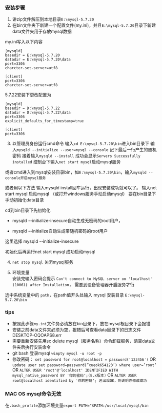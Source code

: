 ### 安装步骤
1. 讲zip文件解压到本地目录`E:\mysql-5.7.20`
2. 在bin文件夹下新建一个配置文件(my.ini)，并且`E:\mysql-5.7.20`目录下新建data文件夹用于存放mysql数据

my.ini写入以下内容

```
[mysqld]
basedir = E:\mysql-5.7.20
datadir = E:\mysql-5.7.20\data
port=3306
charcter-set-server=utf8

[client]
port=3306
charcter-set-server=utf8
```

5.7.22安装下更改配置为

```
[mysqld]
basedir = D:\mysql-5.7.22
datadir = D:\mysql-5.7.22\data
port=3306
explicit_defaults_for_timestamp=true

[client]
port=3306
```

3. 以管理员身份运行cmd命令
输入`cd E:\mysql-5.7.20\bin`进入bin目录下
输入`mysqld --initialize --user=mysql --console`
记下最后一行产生的随机密码
接着输入`mysqld --install`
成功会显示`Servers Successfully installed`
控制台下输入`net start mysql`启动mysql服务

或者cmd进入到mysql安装目录bin，如`E:\mysql-5.7.20\bin`，输入`mysqld --console开启mysql服务`

或者用以下方法
输入mysqld install回车运行，出现安装成功就可以了。
输入net start mysql 启动mysql （或打开windows服务手动启动mysql）
要在bin目录下手动初始化data目录

cd到bin目录下先初始化

- mysqld --initialize-insecure自动生成无密码的root用户，

- mysqld --initialize自动生成带随机密码的root用户

这里选择 mysqld --initialize-insecure 

初始化后再运行net start mysql 成功启动mysql

4. `net stop mysql` 关闭mysql服务

5. 环境变量  
安装完输入密码会提示 `Can't connect to MySQL server on 'localhost' (10061) after Installation`， 需要到设备管理器开启服务才行

选中系统变量中的 `path`，在path值开头处输入 mysql 安装目录
`E:\mysql-5.7.20\bin`

### tips
- 按照此步骤`my.ini`文件务必请放在bin目录下，放在mysql根目录下会报错
- 安装之前data文件夹必须为空，报错后可查看data目录下的日志文件DESKTOP-OQOAPS8.err
- 需要重新安装先用sc delete mysql（服务名称）命令卸载服务，清空data文件夹后执行安装命令
- git bash 登录mysql `winpty mysql -u root -p`
- 修改密码：
`set password for root@localhost = password('123456')` OR
`update user set password=password(”xueok654123″) where user=’root’` OR
`ALTER USER 'root'@'localhost' IDENTIFIED WITH mysql_native_password BY '你的密码';(8.x版本)` OR
`ALTER USER root@localhost identified by '你的密码'; 若出现OK，则说明你修改成功`

### MAC OS mysql命令无效

在`.bash_profile`添加环境变量`export PATH="$PATH:/usr/local/mysql/bin`